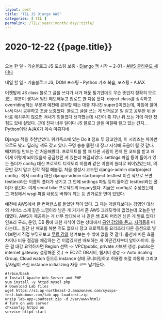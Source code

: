 ```yaml
---
layout: post
title: "TIL JS Django AWS"
categories: [ TIL ]
permalink: /TIL/:year/:month/:day/:title/
---
```


# 2020-12-22 {{page.title}}
&nbsp;  
오늘 한 일
    - 기술블로그 JS 포스팅 보충
    - [Django 책](https://wikidocs.net/78328) 시작 ~ 2-01
    - [AWS 클라우드 세미나](https://onoffmix.com/event/229862)

내일 할 일
    - 기술블로그 JS, DOM 포스팅
    - Python 기초 복습, 포스팅
    - AJAX

어젯밤에 JS class 블로그 글을 쓰다가 내가 해둔 필기인데도 무슨 뜻인지 정확히 모르겠는 부분이 생겨서 일단 메모해두고 업로드 한 다음 잤다. object class를 상속하고 overriding하는 부분과 예전에 공부할 때는 대충 지나친 super()이었는데, 아침에 일어나서 다시 공부하고 조금 보충했다. 블로그 글을 쓰는 게 번거로운 일 같고 공부한 뒤 곧바로 해치우지 않으면 쳐내기 힘들겠다 생각했는데 시간이 좀 지난 뒤 쓰는 거에 이런 장점도 있네 싶었다.
근데 진짜 너무 일이다 JS 블로그 글을 며칠째 끌고 있는 건지... Python이랑 AJAX가 계속 미뤄지네  

Django 책을 추천받았다. 위키독스에 있는 Do it 점프 투 장고인데, 이 시리즈는 파이썬으로도 봤고 딥러닝 책도 갖고 있다. 구멍 송송 뚫린 내 장고 지식에 도움이 될 것 같다. 배치파일 만드는 건 처음해봤다.
프로젝트를 할 때 다른 사람이 먼저 짠 코드를 받고 왜 이게 이렇게 되어있을까 궁금했던 게 있는데 해결되었다. settings 파일 등이 들어가 있는 폴더가 config 대신 프로젝트 디렉토리 이름과 같은 이름의 폴더로 되어있었는데, 의문만 갖지 말고 진작 직접 해볼걸. 처음 생성시 코드인 django-admin startproject config . 에서 config 대신 django-admin startproject testtest 이런 식으로 쓰면 testtest라는 이름의 폴더가 생기고 그 안에 settings 파일 등이 들어간 testtest라는 폴더가 생긴다. 이게 seoul bike 프로젝트의 legacy였다. 지금은 config로 수정했는데 그 과정에서 wsgi 파일 내용도 바꿔야 되는 등 번거로운 면이 있었다.  

예전에 AWS에서 한 컨퍼런스를 들었던 적이 있다. 그 때는 개발자보다는 경영인 대상의 서비스 소개 같은 느낌이라 남은 게 거기서 준 AWS 크레딧밖에 없었는데 오늘은 반대였다. AWS가 제공하는 게 너무 방대해서 나 같은 쌩 초짜 머리엔 남은 게 별로 없다! 인프라 구조, 운영, DB 등에 대한 지식이 있는 상태에서 [공인 강의를 듣고](https://aws.amazon.com/ko/training/), [자격증](https://aws.amazon.com/ko/certification/)을 따라는데... 일단 난 배포를 해본 적도 없으니 장고 프로젝트를 요리조리 다른 옵션으로 넣어보면서 직접 부딪혀보고 [무료 강의](https://www.aws.training/) 챙겨보는 수 밖에 없을 것 같다. 옵션에 따른 효율 차이나 비용 절감을 체감하는 건 어렵겠지만 배포하는 게 어떤건지부터 알아가야지.
들은 걸 대강 요약하자면 Region 선택 -> VPC(public, private 서브넷 생성. public은 internet gateway 설정해준 것.) -> EC2로 DB서버, 웹서버 생성 -> Auto Scaling Group, Cloud watch 등으로 instance 상태 모니터링하고 허용량 조절 자동화
그리고 강사님이 쓰신 instance initializing 자동 코드 남겨둔다.
```
#!/bin/bash
# Install Apache Web Server and PHP
yum install -y httpd mysql php
# Download Lab files
wget https://s3.ap-northeast-2.amazonaws.com/sysops-test.kukuboor.com/lab-app-Loadtest.zip
unzip lab-app-Loadtest.zip -d /var/www/html/
# Turn on web server
chkconfig httpd on
service httpd start
```